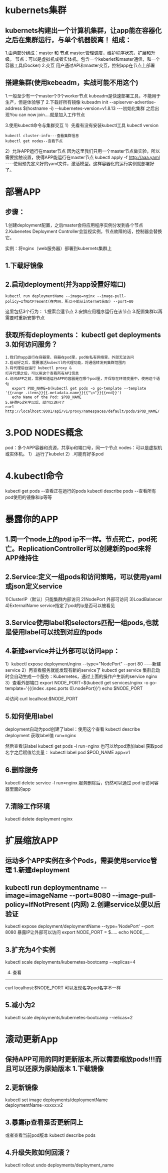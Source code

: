 kubernets集群
===============

kubernets构建出一个计算机集群，让app能在容器化之后在集群运行，与单个机器脱离！
组成：
-----------------
1.由两部分组成：master 和 节点
  master:管理调度，维护程序状态，扩展和升级。
  节点：可以是虚拟机或者实体机。包含一个keberlet和master通信，和一个容器工具(Docker)
2.交互
  用户通过API和master交互，控制app在节点上部署
  
搭建集群(使用kebeadm，实战可能不用这个)
--------------
1.一般至少有一个master个3个worker节点
kubeadm是快速部署工具，不能用于生产，但是体验够了
2.下载好所有镜像
kubeadm init --apiserver-advertise-address $(hostname -i) --kubernetes-version=v1.8.13  ---初始化集群
  之后出现You can now join....就是加入工作节点

3.使用kubectl命令与集群交互
  1）先看有没有安装kubectl工具   kubectl version
 
    kubectl cluster-info---查看集群信息
    kubectl get nodes--查看节点
  2）允许APP运行在master节点
    因为这里我们只用一个master节点做实验，所以需要接触设置，使得APP能运行在master节点
    kubectl apply -f http://aaa.yaml   ----使用预先定义好的yaml文件，激活模型。这样容器化的运行实例就部署好了。

部署APP
==================
步骤：
---------------------
  1.创建deployment配置，之后master会将应用程序实例分发到各个节点
  2.Kubenetes Deployment Controller会监视实例，节点故障的话，控制器会替换它。


实例：将nginx（web服务器）部署到kubernets集群上

  1.下载好镜像
  -------------------------
  2.启动deployment(并为app设置好端口)
  ----------------------
    kubectl run deploymentName --image=nginx --image-pull-policy=IfNotPresent(在内网，所以不能从internet获取) --port=80
    
  这里包括3个行为：
  1.搜索合适节点
  2.安排应用程序运行在该节点
  3.配置集群以再需要时重新安排节点
  
获取所有deployments：   kubectl get deployments
  3.如何访问服务？
  -------------------------
    1.我们的app运行在容器里，容器在pod里，pod在私有网络里，外部无法访问
    2.启动好之后，需要激活kubectl的代理功能，将通信转发到集群范围内
    3.将代理后台运行 kubectl proxy &
    打开代理之后，可以用这个查看所有API信息
    4.访问APP之前，需要知道运行APP的容器是在哪个pod里，并保存在环境变量中，使用这个语句
       export POD_NAME=$(kubectl get pods -o go-template --template '{{range .items}}{{.metadata.name}}{{"\n"}}{{end}}')
       echo Name of the Pod: $POD_NAME
    5.获得Pod名字以后，就可以访问了
    curl http://localhost:8001/api/v1/proxy/namespaces/default/pods/$POD_NAME/
    


3.POD NODES概念
===========
pod：多个APP容器和资源，共享ip和端口号，同一个节点
nodes：可以是虚拟机或实体机。
  1）.运行了kubelet
  2）.可能有好多pod
  
 4.kubectl命令
 =================
 
kubectl get pods --查看正在运行的pods
kubectl describe pods  --查看所有pod使用的镜像和ip等等

暴露你的APP
=================

1.同一个node上的pod ip不一样。节点死亡，pod死亡。ReplicationController可以创建新的pod来将APP维持住
---------------
2.Service:定义一组pods和访问策略，可以使用yaml或json定义service
---------------
  1)ClusterIP（默认）只能集群内部访问
  2)NodePort 外部可访问
  3)LoadBalancer
  4)ExternalName
service指定了pod的ip是否可以被看见

3.Service使用label和selectors匹配一组pods,也就是使用label可以找到对应的pods
--------------------

4.新建service并让外部可以访问app：
--------------
  1）kubectl expose deployment/nginx --type="NodePort" --port 80 ----新建service
  2）再查看服务就能发现有新的service了
  kubectl get service
  集群启动时会自动生成一个服务：Kubernetes，通过上面的操作产生新的service nginx
  3）查看外部端口
  export NODE_PORT=$(kubectl get services/nginx -o go-template='{{(index .spec.ports 0).nodePort}}')
  echo $NODE_PORT
  
  4)访问
  curl localhost:$NODE_PORT
  
5.如何使用label
----------------
 deployment自动为pod创建了label：使用这个查看
 kubectl describe deployment 获取label值 run=nginx
 
 然后查看该label
 kubectl get pods -l run=nginx
 也可以给pod添加label
 获取pod名字之后赋值给变量：
  kubectl label pod $POD_NAME app=v1
  
 6.删除服务
 -----------------
  kubectl delete service -l run=nginx
  服务删除后，仍然可以通过 pod ip访问容器里面的app
  
 7.清除工作环境
 ----------------
  kubectl delete deployment nginx
  
扩展缩放APP
==============

运动多个APP实例在多个Pods，需要使用service管理
1.新建deployment
--------------
kubectl run deploymentname --image=imageName --port=8080 --image-pull-policy=IfNotPresent (内网)
2.创建service以便以后验证
-----------------
kubectl expose deployment/deploymentName --type='NodePort' --port 8080 暴露IP让外部可以访问
export NODE_PORT = $.....
echo NODE_....

3.扩充为4个实例
-----------------
  kubectl scale deployments/kubernetes-bootcamp --replicas=4
  
4. 查看
-----------------------

curl localhost:$NODE_PORT  可以发现名字pod名字不一样

5.减小为2
---------------------
kubectl scale deployments/kubernetes-bootcamp --relicas=2

滚动更新App
===================

保持APP可用的同时更新版本,所以需要缩放pods!!!而且可以还原为原始版本
1.下载镜像
------------------------

2.更新镜像
--------------------------
kubectl set image deployments/deploymentName deploymentName=xxxxx:v2

3.暴露ip查看是否更新同上
-----------------------
或者查看当前pod版本
kubectl describe pods

4.升级失败如何回滚？
---------------------

 kubectl rollout undo deployments/deployment_name

